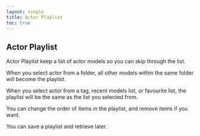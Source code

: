 ```yaml
---
layout: single
title: Actor Playlist
toc: true
---
```


## Actor Playlist
Actor Playlist keep a list of actor models so you can skip through the list.

When you select actor from a folder, all other models within the same folder will become the playlist.

When you select actor from a tag, recent models list, or favourite list, the playlist will be the same as the list you selected from.

You can change the order of items in the playlist, and remove items if you want.

You can save a playlist and retrieve later.
